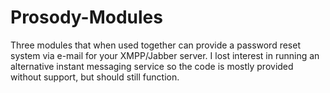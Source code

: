 # Prosody-Modules
Three modules that when used together can provide a password reset system via e-mail for your XMPP/Jabber server.
I lost interest in running an alternative instant messaging service so the code is mostly provided without support, but should still function.
